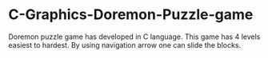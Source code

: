 # C-Graphics-Doremon-Puzzle-game
Doremon puzzle game has developed in C language. This game has 4 levels easiest to hardest. By using navigation arrow one can slide the blocks.
